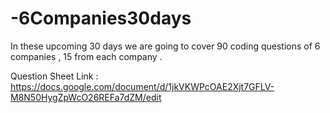 # -6Companies30days
In these upcoming 30 days we are going to cover 90 coding questions of 6 companies , 15 from each company .

Question Sheet Link : https://docs.google.com/document/d/1jkVKWPcOAE2Xjt7GFLV-M8N50HygZpWcO26REFa7dZM/edit
